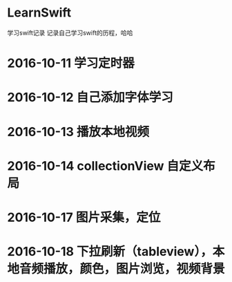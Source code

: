 # LearnSwift
学习swift记录
记录自己学习swift的历程，哈哈

# 2016-10-11 学习定时器
# 2016-10-12 自己添加字体学习
# 2016-10-13 播放本地视频
# 2016-10-14 collectionView 自定义布局
# 2016-10-17 图片采集，定位
# 2016-10-18 下拉刷新（tableview），本地音频播放，颜色，图片浏览，视频背景
